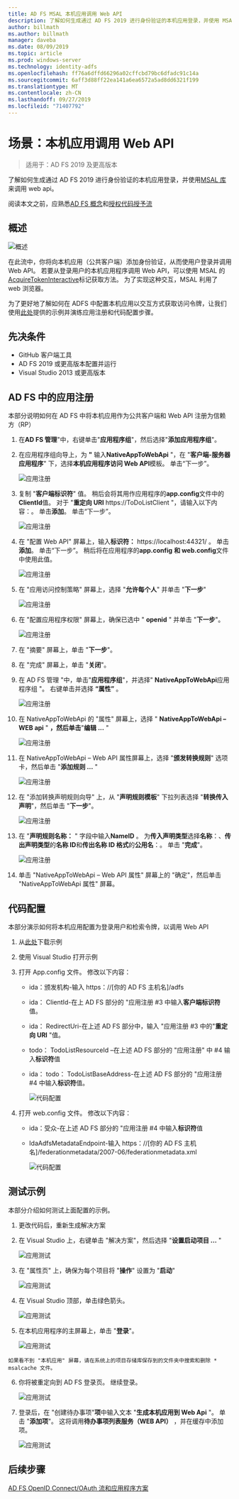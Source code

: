 ```yaml
---
title: AD FS MSAL 本机应用调用 Web API
description: 了解如何生成通过 AD FS 2019 进行身份验证的本机应用登录，并使用 MSAL 库来调用 web Api。
author: billmath
ms.author: billmath
manager: daveba
ms.date: 08/09/2019
ms.topic: article
ms.prod: windows-server
ms.technology: identity-adfs
ms.openlocfilehash: ff76a6dffd66296a02cffcbd79bc6dfadc91c14a
ms.sourcegitcommit: 6aff3d88ff22ea141a6ea6572a5ad8dd6321f199
ms.translationtype: MT
ms.contentlocale: zh-CN
ms.lasthandoff: 09/27/2019
ms.locfileid: "71407792"
---
```

# <a name="scenario-native-app-calling-web-api"></a>场景：本机应用调用 Web API 
>适用于：AD FS 2019 及更高版本 
 
了解如何生成通过 AD FS 2019 进行身份验证的本机应用登录，并使用[MSAL 库](https://github.com/AzureAD/microsoft-authentication-library-for-dotnet/wiki)来调用 web api。  
 
阅读本文之前，应熟悉[AD FS 概念](../ad-fs-openid-connect-oauth-concepts.md)和[授权代码授予流](../../overview/ad-fs-openid-connect-oauth-flows-scenarios.md#authorization-code-grant-flow)
 
## <a name="overview"></a>概述 
 
 ![概述](media/adfs-msal-native-app-web-api/native1.png)

在此流中，你将向本机应用（公共客户端）添加身份验证，从而使用户登录并调用 Web API。 若要从登录用户的本机应用程序调用 Web API，可以使用 MSAL 的[AcquireTokenInteractive](https://docs.microsoft.com/en-us/dotnet/api/microsoft.identity.client.ipublicclientapplication.acquiretokeninteractive?view=azure-dotnet#Microsoft_Identity_Client_IPublicClientApplication_AcquireTokenInteractive_System_Collections_Generic_IEnumerable_System_String__)标记获取方法。 为了实现这种交互，MSAL 利用了 web 浏览器。 

 
为了更好地了解如何在 ADFS 中配置本机应用以交互方式获取访问令牌，让我们使用[此处](https://github.com/microsoft/adfs-sample-msal-dotnet-native-to-webapi)提供的示例并演练应用注册和代码配置步骤。  
 

## <a name="pre-requisites"></a>先决条件 


- GitHub 客户端工具 
- AD FS 2019 或更高版本配置并运行 
- Visual Studio 2013 或更高版本 
 

## <a name="app-registration-in-ad-fs"></a>AD FS 中的应用注册 
本部分说明如何在 AD FS 中将本机应用作为公共客户端和 Web API 注册为信赖方（RP） 

  1. 在**AD FS 管理**"中，右键单击"**应用程序组**"，然后选择"**添加应用程序组**"。   
  
  2. 在应用程序组向导上，为 **"** 输入**NativeAppToWebApi** "，在 "**客户端-服务器应用程序**" 下，选择**本机应用程序访问 Web API**模板。 单击“下一步”。  
  
      ![应用注册](media/adfs-msal-native-app-web-api/native2.png)  

  3. 复制 "**客户端标识符**" 值。 稍后会将其用作应用程序的**app.config**文件中的**ClientId**值。 对于 "**重定向 URI** https://ToDoListClient "，请输入以下内容：。 单击**添加**。 单击“下一步”。  
 
     ![应用注册](media/adfs-msal-native-app-web-api/native3.png) 

  4. 在 "配置 Web API" 屏幕上，输入**标识符：** https://localhost:44321/ 。 单击**添加**。 单击“下一步”。 稍后将在应用程序的**app.config** **和 web.config**文件中使用此值。
 
     ![应用注册](media/adfs-msal-native-app-web-api/native4.png)   
  
  5. 在 "应用访问控制策略" 屏幕上，选择 "**允许每个人**" 并单击 "**下一步**" 
  
     ![应用注册](media/adfs-msal-native-app-web-api/native5.png)   
  
  6. 在 "配置应用程序权限" 屏幕上，确保已选中 " **openid** " 并单击 "**下一步**"。  
     
     ![应用注册](media/adfs-msal-native-app-web-api/native6.png) 

  7. 在 "摘要" 屏幕上，单击 "**下一步**"。
  
  8. 在 "完成" 屏幕上，单击 "**关闭**"。 
  
  9. 在 AD FS 管理 "中，单击"**应用程序组**"，并选择" **NativeAppToWebApi**应用程序组 "。 右键单击并选择 **“属性”** 。
  
      ![应用注册](media/adfs-msal-native-app-web-api/native7.png)

  10. 在 NativeAppToWebApi 的 "属性" 屏幕上，选择 " **NativeAppToWebApi – WEB api** " **，然后单击**"**编辑 ...** " 
  
      ![应用注册](media/adfs-msal-native-app-web-api/native8.png) 

  11. 在 NativeAppToWebApi – Web API 属性屏幕上，选择 "**颁发转换规则**" 选项卡，然后单击 "**添加规则 ...** " 
  
      ![应用注册](media/adfs-msal-native-app-web-api/native9.png) 

  12. 在 "添加转换声明规则向导" 上，从 "**声明规则模板**" 下拉列表选择 "**转换传入声明**"，然后单击 "**下一步**"。  
  
      ![应用注册](media/adfs-msal-native-app-web-api/native10.png) 

  13. 在 "**声明规则名称：** " 字段中输入**NameID** 。 为**传入声明类型**选择**名称**：、**传出声明类型**的**名称 ID**和**传出名称 ID 格式**的**公用名**：。 单击 "**完成**"。
  
      ![应用注册](media/adfs-msal-native-app-web-api/native11.png) 

  14. 单击 "NativeAppToWebApi – Web API 属性" 屏幕上的 "确定"，然后单击 "NativeAppToWebApi 属性" 屏幕。  
 
## <a name="code-configuration"></a>代码配置 
本部分演示如何将本机应用配置为登录用户和检索令牌，以调用 Web API 

1. 从[此处](https://github.com/microsoft/adfs-sample-msal-dotnet-native-to-webapi)下载示例 

2. 使用 Visual Studio 打开示例 

3. 打开 App.config 文件。 修改以下内容： 
   - ida：颁发机构-输入 https：//[你的 AD FS 主机名]/adfs
   - ida： ClientId-在上 AD FS 部分的 "应用注册 #3 中输入**客户端标识符**值。 
   - ida： RedirectUri-在上述 AD FS 部分中，输入 "应用注册 #3 中的"**重定向 URI** "值。
   - todo： TodoListResourceId –在上述 AD FS 部分的 "应用注册" 中 #4 输入**标识符**值 
   - ida： todo： TodoListBaseAddress-在上述 AD FS 部分的 "应用注册 #4 中输入**标识符**值。 
 
     ![代码配置](media/adfs-msal-native-app-web-api/native12.png)

 4. 打开 web.config 文件。 修改以下内容： 
    - ida：受众-在上述 AD FS 部分的 "应用注册 #4 中输入**标识符**值 
    - IdaAdfsMetadataEndpoint-输入 https：//[你的 AD FS 主机名]/federationmetadata/2007-06/federationmetadata.xml 
    
      ![代码配置](media/adfs-msal-native-app-web-api/native13.png)
 
  
## <a name="test-the-sample"></a>测试示例 
本部分介绍如何测试上面配置的示例。 

  1. 更改代码后，重新生成解决方案 
 
  2. 在 Visual Studio 上，右键单击 "解决方案"，然后选择 "**设置启动项目 ...** "  
 
     ![应用测试](media/adfs-msal-native-app-web-api/native14.png)

  3. 在 "属性页" 上，确保为每个项目将 "**操作**" 设置为 "**启动**" 
      
     ![应用测试](media/adfs-msal-native-app-web-api/native15.png)

  4. 在 Visual Studio 顶部，单击绿色箭头。  
 
     ![应用测试](media/adfs-msal-native-app-web-api/native16.png)

  5. 在本机应用程序的主屏幕上，单击 "**登录**"。  
  
     ![应用测试](media/adfs-msal-native-app-web-api/native17.png)

    如果看不到 "本机应用" 屏幕，请在系统上的项目存储库保存到的文件夹中搜索和删除 * msalcache 文件。 

  6. 你将被重定向到 AD FS 登录页。 继续登录。 
  
      ![应用测试](media/adfs-msal-native-app-web-api/native18.png)

  7. 登录后，在 "创建待办事项"**项**中输入文本 "**生成本机应用到 Web Api** "。 单击 "**添加项**"。  这将调用**待办事项列表服务（WEB API）** ，并在缓存中添加项。 
    
       ![应用测试](media/adfs-msal-native-app-web-api/native19.png)
 
## <a name="next-steps"></a>后续步骤
[AD FS OpenID Connect/OAuth 流和应用程序方案](../../overview/ad-fs-openid-connect-oauth-flows-scenarios.md)
 